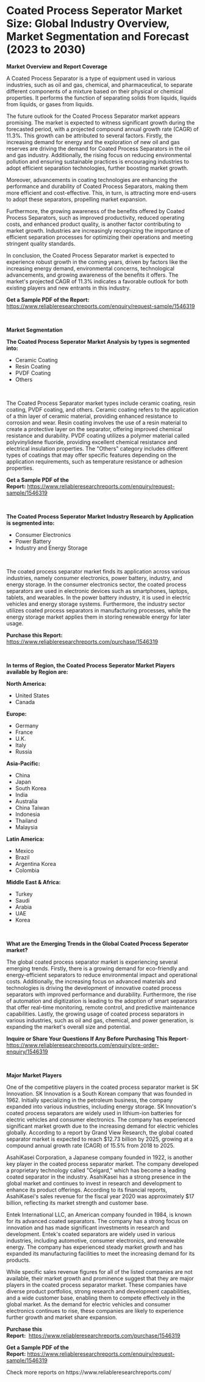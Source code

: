 <p><h1>Coated Process Seperator Market Size: Global Industry Overview, Market Segmentation and Forecast (2023 to 2030)</h1></p><p><strong>Market Overview and Report Coverage</strong></p>
<p><p>A Coated Process Separator is a type of equipment used in various industries, such as oil and gas, chemical, and pharmaceutical, to separate different components of a mixture based on their physical or chemical properties. It performs the function of separating solids from liquids, liquids from liquids, or gases from liquids.</p><p>The future outlook for the Coated Process Separator market appears promising. The market is expected to witness significant growth during the forecasted period, with a projected compound annual growth rate (CAGR) of 11.3%. This growth can be attributed to several factors. Firstly, the increasing demand for energy and the exploration of new oil and gas reserves are driving the demand for Coated Process Separators in the oil and gas industry. Additionally, the rising focus on reducing environmental pollution and ensuring sustainable practices is encouraging industries to adopt efficient separation technologies, further boosting market growth.</p><p>Moreover, advancements in coating technologies are enhancing the performance and durability of Coated Process Separators, making them more efficient and cost-effective. This, in turn, is attracting more end-users to adopt these separators, propelling market expansion.</p><p>Furthermore, the growing awareness of the benefits offered by Coated Process Separators, such as improved productivity, reduced operating costs, and enhanced product quality, is another factor contributing to market growth. Industries are increasingly recognizing the importance of efficient separation processes for optimizing their operations and meeting stringent quality standards.</p><p>In conclusion, the Coated Process Separator market is expected to experience robust growth in the coming years, driven by factors like the increasing energy demand, environmental concerns, technological advancements, and growing awareness of the benefits it offers. The market's projected CAGR of 11.3% indicates a favorable outlook for both existing players and new entrants in this industry.</p></p>
<p><strong>Get a Sample PDF of the Report:</strong> <a href="https://www.reliableresearchreports.com/enquiry/request-sample/1546319">https://www.reliableresearchreports.com/enquiry/request-sample/1546319</a></p>
<p>&nbsp;</p>
<p><strong>Market Segmentation</strong></p>
<p><strong>The Coated Process Seperator Market Analysis by types is segmented into:</strong></p>
<p><ul><li>Ceramic Coating</li><li>Resin Coating</li><li>PVDF Coating</li><li>Others</li></ul></p>
<p>&nbsp;</p>
<p><p>The Coated Process Separator market types include ceramic coating, resin coating, PVDF coating, and others. Ceramic coating refers to the application of a thin layer of ceramic material, providing enhanced resistance to corrosion and wear. Resin coating involves the use of a resin material to create a protective layer on the separator, offering improved chemical resistance and durability. PVDF coating utilizes a polymer material called polyvinylidene fluoride, providing excellent chemical resistance and electrical insulation properties. The "Others" category includes different types of coatings that may offer specific features depending on the application requirements, such as temperature resistance or adhesion properties.</p></p>
<p><strong>Get a Sample PDF of the Report:</strong>&nbsp;<a href="https://www.reliableresearchreports.com/enquiry/request-sample/1546319">https://www.reliableresearchreports.com/enquiry/request-sample/1546319</a></p>
<p>&nbsp;</p>
<p><strong>The Coated Process Seperator Market Industry Research by Application is segmented into:</strong></p>
<p><ul><li>Consumer Electronics</li><li>Power Battery</li><li>Industry and Energy Storage</li></ul></p>
<p>&nbsp;</p>
<p><p>The coated process separator market finds its application across various industries, namely consumer electronics, power battery, industry, and energy storage. In the consumer electronics sector, the coated process separators are used in electronic devices such as smartphones, laptops, tablets, and wearables. In the power battery industry, it is used in electric vehicles and energy storage systems. Furthermore, the industry sector utilizes coated process separators in manufacturing processes, while the energy storage market applies them in storing renewable energy for later usage.</p></p>
<p><strong>Purchase this Report:</strong>&nbsp; <a href="https://www.reliableresearchreports.com/purchase/1546319">https://www.reliableresearchreports.com/purchase/1546319</a></p>
<p>&nbsp;</p>
<p><strong>In terms of Region, the Coated Process Seperator Market Players available by Region are:</strong></p>
<p>
    <p> <strong> North America: </strong>
        <ul>
            <li>United States</li>
            <li>Canada</li>
        </ul>
        </p> 
    <p> <strong> Europe: </strong>
        <ul>
            <li>Germany</li>
            <li>France</li>
            <li>U.K.</li>
            <li>Italy</li>
            <li>Russia</li>
        </ul>
        </p> 
    <p> <strong> Asia-Pacific: </strong>
        <ul>
            <li>China</li>
            <li>Japan</li>
            <li>South Korea</li>
            <li>India</li>
            <li>Australia</li>
            <li>China Taiwan</li>
            <li>Indonesia</li>
            <li>Thailand</li>
            <li>Malaysia</li>
        </ul>
        </p> 
    <p> <strong> Latin America: </strong>
        <ul>
            <li>Mexico</li>
            <li>Brazil</li>
            <li>Argentina Korea</li>
            <li>Colombia</li>
        </ul>
        </p> 
    <p> <strong> Middle East & Africa: </strong>
        <ul>
            <li>Turkey</li>
            <li>Saudi</li>
            <li>Arabia</li>
            <li>UAE</li>
            <li>Korea</li>
        </ul>
    </p>
    </p>
<p>&nbsp;</p>
<p><strong>What are the Emerging Trends in the Global Coated Process Seperator market?</strong></p>
<p><p>The global coated process separator market is experiencing several emerging trends. Firstly, there is a growing demand for eco-friendly and energy-efficient separators to reduce environmental impact and operational costs. Additionally, the increasing focus on advanced materials and technologies is driving the development of innovative coated process separators with improved performance and durability. Furthermore, the rise of automation and digitization is leading to the adoption of smart separators that offer real-time monitoring, remote control, and predictive maintenance capabilities. Lastly, the growing usage of coated process separators in various industries, such as oil and gas, chemical, and power generation, is expanding the market's overall size and potential.</p></p>
<p><strong>Inquire or Share Your Questions If Any Before Purchasing This Report</strong>- <a href="https://www.reliableresearchreports.com/enquiry/pre-order-enquiry/1546319">https://www.reliableresearchreports.com/enquiry/pre-order-enquiry/1546319</a></p>
<p>&nbsp;</p>
<p><strong>Major Market Players</strong></p>
<p><p>One of the competitive players in the coated process separator market is SK Innovation. SK Innovation is a South Korean company that was founded in 1962. Initially specializing in the petroleum business, the company expanded into various industries, including energy storage. SK Innovation's coated process separators are widely used in lithium-ion batteries for electric vehicles and consumer electronics. The company has experienced significant market growth due to the increasing demand for electric vehicles globally. According to a report by Grand View Research, the global coated separator market is expected to reach $12.73 billion by 2025, growing at a compound annual growth rate (CAGR) of 15.5% from 2018 to 2025.</p><p>AsahiKasei Corporation, a Japanese company founded in 1922, is another key player in the coated process separator market. The company developed a proprietary technology called "Celgard," which has become a leading coated separator in the industry. AsahiKasei has a strong presence in the global market and continues to invest in research and development to enhance its product offerings. According to its financial reports, AsahiKasei's sales revenue for the fiscal year 2020 was approximately $17 billion, reflecting its market strength and customer base.</p><p>Entek International LLC, an American company founded in 1984, is known for its advanced coated separators. The company has a strong focus on innovation and has made significant investments in research and development. Entek's coated separators are widely used in various industries, including automotive, consumer electronics, and renewable energy. The company has experienced steady market growth and has expanded its manufacturing facilities to meet the increasing demand for its products.</p><p>While specific sales revenue figures for all of the listed companies are not available, their market growth and prominence suggest that they are major players in the coated process separator market. These companies have diverse product portfolios, strong research and development capabilities, and a wide customer base, enabling them to compete effectively in the global market. As the demand for electric vehicles and consumer electronics continues to rise, these companies are likely to experience further growth and market share expansion.</p></p>
<p><strong>Purchase this Report:</strong>&nbsp;&nbsp;<a href="https://www.reliableresearchreports.com/purchase/1546319">https://www.reliableresearchreports.com/purchase/1546319</a></p>
<p></p>
<p><strong>Get a Sample PDF of the Report:</strong>&nbsp;<a href="https://www.reliableresearchreports.com/enquiry/request-sample/1546319">https://www.reliableresearchreports.com/enquiry/request-sample/1546319</a></p>
<p>Check more reports on https://www.reliableresearchreports.com/</p>